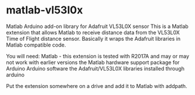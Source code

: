 # matlab-vl53l0x
Matlab Arduino add-on library for Adafruit VL53L0X sensor
This is a Matlab extension that allows Matlab to receive distance data from the VL53L0X Time of Flight distance sensor. Basically
it wraps the Adafruit libraries in Matlab compatible code.

You will need:
Matlab - this extension is tested with R2017A and may or may not work with earlier versions
the Matlab hardware support package for Arduino
Arduino software
the Adafruit/VL53L0X libraries installed through arduino

Put the extension somewhere on a drive and add it to Matlab with addpath.
